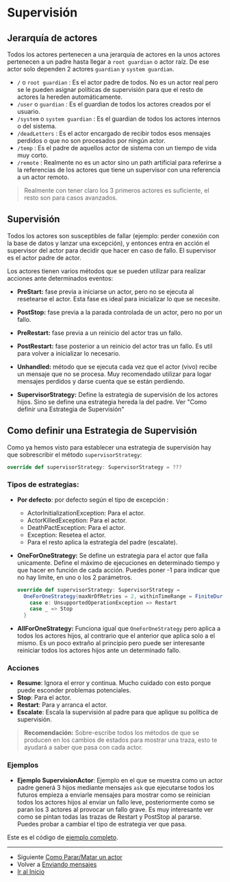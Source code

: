 # Supervisión

## Jerarquía de actores

Todos los actores pertenecen a una jerarquía de actores en la unos actores pertenecen a un padre hasta llegar a `root guardian` o actor raíz. De ese actor solo dependen 2 actores `guardian` y `system guardian`.

- `/` o `root guardian` : Es el actor padre de todos. No es un actor real pero se le pueden asignar políticas de supervisión para que el resto de actores la hereden automáticamente.
- `/user` o `guardian` : Es el guardian de todos los actores creados por el usuario.
- `/system` o `system guardian` : Es el guardian de todos los actores internos o del sistema.
- `/deadLetters` : Es el actor encargado de recibir todos esos mensajes perdidos o que no son procesados por ningún actor.
- `/temp` : Es el padre de aquellos actor de sistema con un tiempo de vida muy corto.
- `/remote` : Realmente no es un actor sino un path artificial para referirse a la referencias de los actores que tiene un supervisor con una referencia a un actor remoto.

> Realmente con tener claro los 3 primeros actores es suficiente, el resto son para casos avanzados.

## Supervisión 

Todos los actores son susceptibles de fallar (ejemplo: perder conexión con la base de datos y lanzar una excepción), y entonces entra en acción el supervisor del actor para decidir que hacer en caso de fallo. El supervisor es el actor padre de actor.

Los actores tienen varios métodos que se pueden utilizar para realizar acciones ante determinados eventos:

- **PreStart:** fase previa a iniciarse un actor, pero no se ejecuta al resetearse el actor. Esta fase es ideal para inicializar lo que se necesite.
  
- **PostStop:** fase previa a la parada controlada de un actor, pero no por un fallo.

- **PreRestart:** fase previa a un reinicio del actor tras un fallo.

- **PostRestart:** fase posterior a un reinicio del actor tras un fallo. Es util para volver a inicializar lo necesario.

- **Unhandled:** método que se ejecuta cada vez que el actor (vivo) recibe un mensaje que no se procesa. Muy recomendado utilizar para logar mensajes perdidos y darse cuenta que se están perdiendo.

- **SupervisorStrategy:** Define la estrategia de supervisión de los actores hijos. Sino se define una estrategia hereda la del padre. Ver "Como definir una Estrategia de Supervisión"

## Como definir una Estrategia de Supervisión

Como ya hemos visto para establecer una estrategia de supervisión hay que sobrescribir el método `supervisorStrategy`:

```scala
override def supervisorStrategy: SupervisorStrategy = ???
```

### Tipos de estrategias:

- **Por defecto**: por defecto según el tipo de excepción :
    - ActorInitializationException: Para el actor.
    - ActorKilledException: Para el actor.
    - DeathPactException: Para el actor.
    - Exception: Resetea el actor.
    - Para el resto aplica la estrategía del padre (escalate).
  
- **OneForOneStrategy:** Se define un estrategia para el actor que falla unicamente. Define el máximo de ejecuciones en determinado tiempo y que hacer en función de cada acción. Puedes poner -1 para indicar que no hay limite, en uno o los 2 parámetros.
  ```scala
  override def supervisorStrategy: SupervisorStrategy =
    OneForOneStrategy(maxNrOfRetries = 2, withinTimeRange = FiniteDuration(1, SECONDS)) {
      case e: UnsupportedOperationException => Restart
      case _ => Stop
    }
  ```

- **AllForOneStrategy:** Funciona igual que `OneForOneStrategy` pero aplica a todos los actores hijos, al contrario que el anterior que aplica solo a el mismo. Es un poco extraño al principio pero puede ser interesante reiniciar todos los actores hijos ante un determinado fallo.

### Acciones

- **Resume**: Ignora el error y continua. Mucho cuidado con esto porque puede esconder problemas potenciales.
- **Stop**: Para el actor.
- **Restart**: Para y arranca el actor.
- **Escalate**: Escala la supervisión al padre para que aplique su política de supervisión.

> **Recomendación:** Sobre-escribe todos los métodos de que se producen en los cambios de estados para mostrar una traza, esto te ayudará a saber que pasa con cada actor.

### Ejemplos

- **Ejemplo SupervisionActor**: Ejemplo en el que se muestra como un actor padre generá 3 hijos mediante mensajes `ask` que ejecutarse todos los futuros empieza a enviarle mensajes para mostrar como se reinician todos los actores hijos al enviar un fallo leve, posteriormente como se paran los 3 actores al provocar un fallo grave. Es muy interesante ver como se pintan todas las trazas de Restart y PostStop al pararse. Puedes probar a cambiar el tipo de estrategia ver que pasa.

Este es el código de [ejemplo completo](../src/main/scala/com/rresino/akka4dummies/c06/SupervisionActor.scala).

--- 

- Siguiente [Como Parar/Matar un actor](./07_stopping.md)
- Volver a [Enviando mensajes](./05_msgs.md)
- [Ir al Inicio](../README.md) 